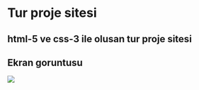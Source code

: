 ﻿
<h1>Tur proje sitesi</h1>

<h2>html-5 ve css-3 ile olusan tur proje sitesi</h2>

<h2>Ekran goruntusu</h2>


![](Fcoder.gif)

